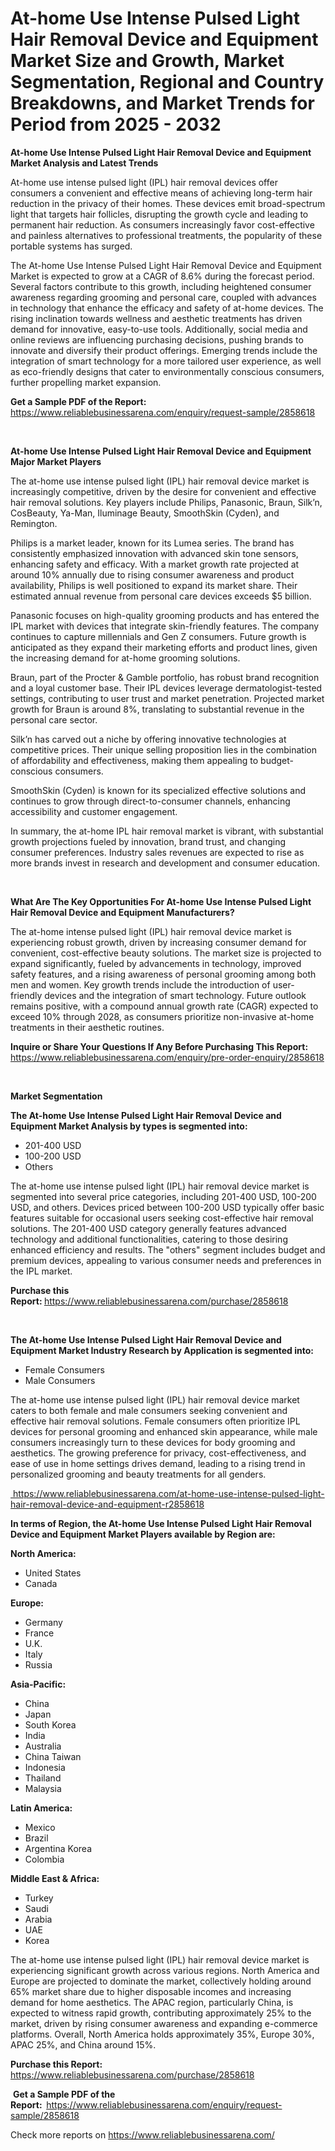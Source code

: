 <p><h1>At-home Use Intense Pulsed Light Hair Removal Device and Equipment Market Size and Growth, Market Segmentation, Regional and Country Breakdowns, and Market Trends for Period from 2025 -  2032</h1></p><p><strong>At-home Use Intense Pulsed Light Hair Removal Device and Equipment Market Analysis and Latest Trends</strong></p>
<p><p>At-home use intense pulsed light (IPL) hair removal devices offer consumers a convenient and effective means of achieving long-term hair reduction in the privacy of their homes. These devices emit broad-spectrum light that targets hair follicles, disrupting the growth cycle and leading to permanent hair reduction. As consumers increasingly favor cost-effective and painless alternatives to professional treatments, the popularity of these portable systems has surged.</p><p>The At-home Use Intense Pulsed Light Hair Removal Device and Equipment Market is expected to grow at a CAGR of 8.6% during the forecast period. Several factors contribute to this growth, including heightened consumer awareness regarding grooming and personal care, coupled with advances in technology that enhance the efficacy and safety of at-home devices. The rising inclination towards wellness and aesthetic treatments has driven demand for innovative, easy-to-use tools. Additionally, social media and online reviews are influencing purchasing decisions, pushing brands to innovate and diversify their product offerings. Emerging trends include the integration of smart technology for a more tailored user experience, as well as eco-friendly designs that cater to environmentally conscious consumers, further propelling market expansion.</p></p>
<p><strong>Get a Sample PDF of the Report:&nbsp;</strong> <a href="https://www.reliablebusinessarena.com/enquiry/request-sample/2858618?utm_campaign=2146&utm_medium=2&utm_source=Github&utm_content=ia&utm_term=12032025&utm_id=at-home-use-intense-pulsed-light-hair-removal-device-and-equipment">https://www.reliablebusinessarena.com/enquiry/request-sample/2858618</a></p>
<p>&nbsp;</p>
<p><strong>At-home Use Intense Pulsed Light Hair Removal Device and Equipment Major Market Players</strong></p>
<p><p>The at-home use intense pulsed light (IPL) hair removal device market is increasingly competitive, driven by the desire for convenient and effective hair removal solutions. Key players include Philips, Panasonic, Braun, Silk’n, CosBeauty, Ya-Man, Iluminage Beauty, SmoothSkin (Cyden), and Remington.</p><p>Philips is a market leader, known for its Lumea series. The brand has consistently emphasized innovation with advanced skin tone sensors, enhancing safety and efficacy. With a market growth rate projected at around 10% annually due to rising consumer awareness and product availability, Philips is well positioned to expand its market share. Their estimated annual revenue from personal care devices exceeds $5 billion.</p><p>Panasonic focuses on high-quality grooming products and has entered the IPL market with devices that integrate skin-friendly features. The company continues to capture millennials and Gen Z consumers. Future growth is anticipated as they expand their marketing efforts and product lines, given the increasing demand for at-home grooming solutions.</p><p>Braun, part of the Procter & Gamble portfolio, has robust brand recognition and a loyal customer base. Their IPL devices leverage dermatologist-tested settings, contributing to user trust and market penetration. Projected market growth for Braun is around 8%, translating to substantial revenue in the personal care sector.</p><p>Silk’n has carved out a niche by offering innovative technologies at competitive prices. Their unique selling proposition lies in the combination of affordability and effectiveness, making them appealing to budget-conscious consumers. </p><p>SmoothSkin (Cyden) is known for its specialized effective solutions and continues to grow through direct-to-consumer channels, enhancing accessibility and customer engagement.</p><p>In summary, the at-home IPL hair removal market is vibrant, with substantial growth projections fueled by innovation, brand trust, and changing consumer preferences. Industry sales revenues are expected to rise as more brands invest in research and development and consumer education.</p></p>
<p>&nbsp;</p>
<p><strong>What Are The Key Opportunities For At-home Use Intense Pulsed Light Hair Removal Device and Equipment Manufacturers?</strong></p>
<p><p>The at-home intense pulsed light (IPL) hair removal device market is experiencing robust growth, driven by increasing consumer demand for convenient, cost-effective beauty solutions. The market size is projected to expand significantly, fueled by advancements in technology, improved safety features, and a rising awareness of personal grooming among both men and women. Key growth trends include the introduction of user-friendly devices and the integration of smart technology. Future outlook remains positive, with a compound annual growth rate (CAGR) expected to exceed 10% through 2028, as consumers prioritize non-invasive at-home treatments in their aesthetic routines.</p></p>
<p><strong>Inquire or Share Your Questions If Any Before Purchasing This Report:</strong> <a href="https://www.reliablebusinessarena.com/enquiry/pre-order-enquiry/2858618?utm_campaign=2146&utm_medium=2&utm_source=Github&utm_content=ia&utm_term=12032025&utm_id=at-home-use-intense-pulsed-light-hair-removal-device-and-equipment">https://www.reliablebusinessarena.com/enquiry/pre-order-enquiry/2858618</a></p>
<p>&nbsp;</p>
<p><strong>Market Segmentation</strong></p>
<p><strong>The At-home Use Intense Pulsed Light Hair Removal Device and Equipment Market Analysis by types is segmented into:</strong></p>
<p><ul><li>201-400 USD</li><li>100-200 USD</li><li>Others</li></ul></p>
<p><p>The at-home use intense pulsed light (IPL) hair removal device market is segmented into several price categories, including 201-400 USD, 100-200 USD, and others. Devices priced between 100-200 USD typically offer basic features suitable for occasional users seeking cost-effective hair removal solutions. The 201-400 USD category generally features advanced technology and additional functionalities, catering to those desiring enhanced efficiency and results. The "others" segment includes budget and premium devices, appealing to various consumer needs and preferences in the IPL market.</p></p>
<p><strong>Purchase this Report:&nbsp;</strong><a href="https://www.reliablebusinessarena.com/purchase/2858618?utm_campaign=2146&utm_medium=2&utm_source=Github&utm_content=ia&utm_term=12032025&utm_id=at-home-use-intense-pulsed-light-hair-removal-device-and-equipment">https://www.reliablebusinessarena.com/purchase/2858618</a></p>
<p>&nbsp;</p>
<p><strong>The At-home Use Intense Pulsed Light Hair Removal Device and Equipment Market Industry Research by Application is segmented into:</strong></p>
<p><ul><li>Female Consumers</li><li>Male Consumers</li></ul></p>
<p><p>The at-home use intense pulsed light (IPL) hair removal device market caters to both female and male consumers seeking convenient and effective hair removal solutions. Female consumers often prioritize IPL devices for personal grooming and enhanced skin appearance, while male consumers increasingly turn to these devices for body grooming and aesthetics. The growing preference for privacy, cost-effectiveness, and ease of use in home settings drives demand, leading to a rising trend in personalized grooming and beauty treatments for all genders.</p></p>
<p><a href="https://www.reliablebusinessarena.com/at-home-use-intense-pulsed-light-hair-removal-device-and-equipment-r2858618?utm_campaign=2146&utm_medium=2&utm_source=Github&utm_content=ia&utm_term=12032025&utm_id=at-home-use-intense-pulsed-light-hair-removal-device-and-equipment">&nbsp;https://www.reliablebusinessarena.com/at-home-use-intense-pulsed-light-hair-removal-device-and-equipment-r2858618</a></p>
<p><strong>In terms of Region, the At-home Use Intense Pulsed Light Hair Removal Device and Equipment Market Players available by Region are:</strong></p>
<p>
    <p> <strong> North America: </strong>
        <ul>
            <li>United States</li>
            <li>Canada</li>
        </ul>
        </p> 
    <p> <strong> Europe: </strong>
        <ul>
            <li>Germany</li>
            <li>France</li>
            <li>U.K.</li>
            <li>Italy</li>
            <li>Russia</li>
        </ul>
        </p> 
    <p> <strong> Asia-Pacific: </strong>
        <ul>
            <li>China</li>
            <li>Japan</li>
            <li>South Korea</li>
            <li>India</li>
            <li>Australia</li>
            <li>China Taiwan</li>
            <li>Indonesia</li>
            <li>Thailand</li>
            <li>Malaysia</li>
        </ul>
        </p> 
    <p> <strong> Latin America: </strong>
        <ul>
            <li>Mexico</li>
            <li>Brazil</li>
            <li>Argentina Korea</li>
            <li>Colombia</li>
        </ul>
        </p> 
    <p> <strong> Middle East & Africa: </strong>
        <ul>
            <li>Turkey</li>
            <li>Saudi</li>
            <li>Arabia</li>
            <li>UAE</li>
            <li>Korea</li>
        </ul>
    </p>
    </p>
<p><p>The at-home use intense pulsed light (IPL) hair removal device market is experiencing significant growth across various regions. North America and Europe are projected to dominate the market, collectively holding around 65% market share due to higher disposable incomes and increasing demand for home aesthetics. The APAC region, particularly China, is expected to witness rapid growth, contributing approximately 25% to the market, driven by rising consumer awareness and expanding e-commerce platforms. Overall, North America holds approximately 35%, Europe 30%, APAC 25%, and China around 15%.</p></p>
<p><strong>Purchase this Report: </strong><a href="https://www.reliablebusinessarena.com/purchase/2858618?utm_campaign=2146&utm_medium=2&utm_source=Github&utm_content=ia&utm_term=12032025&utm_id=at-home-use-intense-pulsed-light-hair-removal-device-and-equipment">https://www.reliablebusinessarena.com/purchase/2858618</a></p>
<p>&nbsp;<strong>Get a Sample PDF of the Report:&nbsp;&nbsp;</strong><a href="https://www.reliablebusinessarena.com/enquiry/request-sample/2858618?utm_campaign=2146&utm_medium=2&utm_source=Github&utm_content=ia&utm_term=12032025&utm_id=at-home-use-intense-pulsed-light-hair-removal-device-and-equipment">https://www.reliablebusinessarena.com/enquiry/request-sample/2858618</a></p>
<p><strong></strong></p>
<p>Check more reports on <a href="https://www.reliablebusinessarena.com/?utm_campaign=2146&utm_medium=2&utm_source=Github&utm_content=ia&utm_term=12032025&utm_id=at-home-use-intense-pulsed-light-hair-removal-device-and-equipment">https://www.reliablebusinessarena.com/</a></p>